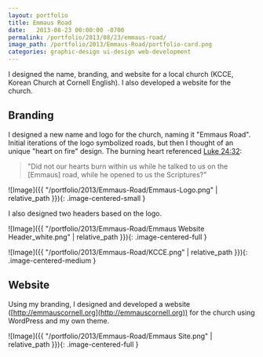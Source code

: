 ```yaml
---
layout: portfolio
title: Emmaus Road
date:   2013-08-23 00:00:00 -0700
permalink: /portfolio/2013/08/23/emmaus-road/
image_path: /portfolio/2013/Emmaus-Road/portfolio-card.png
categories: graphic-design ui-design web-development
---
```


I designed the name, branding, and website for a local church (KCCE, Korean Church at Cornell English). I also developed a website for the church.

## Branding

I designed a new name and logo for the church, naming it "Emmaus Road". Initial iterations of the logo symbolized roads, but then I thought of an unique "heart on fire" design. The burning heart referenced [Luke 24:32](https://www.biblegateway.com/passage/?search=Luke+24%3A13-35&version=ESV):

> "Did not our hearts burn within us while he talked to us on the [Emmaus] road, while he opened to us the Scriptures?"

![Image]({{ "/portfolio/2013/Emmaus-Road/Emmaus-Logo.png" | relative_path }}){: .image-centered-small }

I also designed two headers based on the logo.

![Image]({{ "/portfolio/2013/Emmaus-Road/Emmaus Website Header_white.png" | relative_path }}){: .image-centered-full }

![Image]({{ "/portfolio/2013/Emmaus-Road/KCCE.png" | relative_path }}){: .image-centered-medium }

## Website

Using my branding, I designed and developed a website ([http://emmauscornell.org](http://emmauscornell.org)) for the church using WordPress and my own theme.

![Image]({{ "/portfolio/2013/Emmaus-Road/Emmaus Site.png" | relative_path }}){: .image-centered-full }
